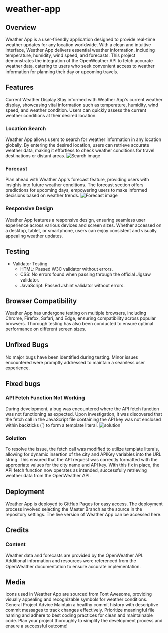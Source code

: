 # weather-app
## Overview 
Weather App is a user-friendly application designed to provide real-time weather updates for any location worldwide. With a clean and intuitive interface, Weather App delivers essential weather information, including temperature, humidity, wind speed, and forecasts. This project demonstrates the integration of the OpenWeather API to fetch accurate weather data, catering to users who seek convenient access to weather information for planning their day or upcoming travels.

## Features
Current Weather Display
Stay informed with Weather App's current weather display, showcasing vital information such as temperature, humidity, wind speed, and weather condition. Users can quickly assess the current weather conditions at their desired location.

### Location Search
Weather App allows users to search for weather information in any location globally. By entering the desired location, users can retrieve accurate weather data, making it effortless to check weather conditions for travel destinations or distant areas. ![Search image](/workspace/weather-app/assets/images/search.png)

### Forecast
Plan ahead with Weather App's forecast feature, providing users with insights into future weather conditions. The forecast section offers predictions for upcoming days, empowering users to make informed decisions based on weather trends. ![Forecast image](/workspace/weather-app/assets/images/forecast.png)

### Responsive Design
Weather App features a responsive design, ensuring seamless user experience across various devices and screen sizes. Whether accessed on a desktop, tablet, or smartphone, users can enjoy consistent and visually appealing weather updates.

## Testing
- Validator Testing
  - HTML: Passed W3C validator without errors.
  - CSS: No errors found when passing through the official Jigsaw validator.
  - JavaScript: Passed Jshint validator without errors.
  

## Browser Compatibility
Weather App has undergone testing on multiple browsers, including Chrome, Firefox, Safari, and Edge, ensuring compatibility across popular browsers. Thorough testing has also been conducted to ensure optimal performance on different screen sizes.

## Unfixed Bugs
No major bugs have been identified during testing. Minor issues encountered were promptly addressed to maintain a seamless user experience.

## Fixed bugs
### API Fetch Function Not Working
During development, a bug was encountered where the API fetch function was not functioning as expected. Upon investigation, it was discovered that the fetch call in the JavaScript file containing the API key was not enclosed within backticks (`) to form a template literal. 
![solution](/workspace/weather-app/assets/images/solution.png)
### Solution
To resolve the issue, the fetch call was modified to utilize template literals, allowing for dynamic insertion of the city and APIKey variables into the URL string. This ensured that the API request was correctly formatted with the appropriate values for the city name and API key. With this fix in place, the API fetch function now operates as intended, successfully retrieving weather data from the OpenWeather API.


## Deployment
Weather App is deployed to GitHub Pages for easy access. The deployment process involved selecting the Master Branch as the source in the repository settings. The live version of Weather App can be accessed here.

## Credits
### Content
Weather data and forecasts are provided by the OpenWeather API.
Additional information and resources were referenced from the OpenWeather documentation to ensure accurate implementation.

## Media
Icons used in Weather App are sourced from Font Awesome, providing visually appealing and recognizable symbols for weather conditions.
General Project Advice
Maintain a healthy commit history with descriptive commit messages to track changes effectively. Prioritize meaningful file naming and adhere to best coding practices for clean and maintainable code. Plan your project thoroughly to simplify the development process and ensure a successful outcome!